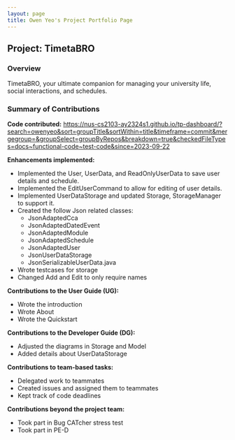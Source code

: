 ```yaml
---
layout: page
title: Owen Yeo's Project Portfolio Page
---
```


## Project: TimetaBRO

### Overview

TimetaBRO, your ultimate companion for managing your university life, social interactions, and schedules.

### Summary of Contributions

**Code contributed:**
https://nus-cs2103-ay2324s1.github.io/tp-dashboard/?search=owenyeo&sort=groupTitle&sortWithin=title&timeframe=commit&mergegroup=&groupSelect=groupByRepos&breakdown=true&checkedFileTypes=docs~functional-code~test-code&since=2023-09-22

**Enhancements implemented:**
* Implemented the User, UserData, and ReadOnlyUserData to save user details and schedule.
* Implemented the EditUserCommand to allow for editing of user details.
* Implemented UserDataStorage and updated Storage, StorageManager to support it.
* Created the follow Json related classes:
    * JsonAdaptedCca
    * JsonAdaptedDatedEvent
    * JsonAdaptedModule
    * JsonAdaptedSchedule
    * JsonAdaptedUser
    * JsonUserDataStorage
    * JsonSerializableUserData.java
* Wrote testcases for storage
* Changed Add and Edit to only require names


**Contributions to the User Guide (UG):**
* Wrote the introduction
* Wrote About
* Wrote the Quickstart

**Contributions to the Developer Guide (DG):**
* Adjusted the diagrams in Storage and Model
* Added details about UserDataStorage

**Contributions to team-based tasks:**
* Delegated work to teammates
* Created issues and assigned them to teammates
* Kept track of code deadlines

**Contributions beyond the project team:**
* Took part in Bug CATcher stress test
* Took part in PE-D
